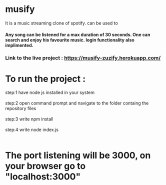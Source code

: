 # musify
It is a music streaming clone of spotify.
can be used to 

#### Any song can be listened for a max duration of 30 seconds. One can search and enjoy his favourite music. login functionality also implimented.

### Link to the live project : https://musify-zuzify.herokuapp.com/

# To run the project :
 step:1 have node js installed in your system <br><br>
 step:2 open command prompt and navigate to the folder containg the repository files<br><br>
 step:3 write npm install<br><br>
 step:4 write node index.js<br><br>

 # The port listening will be 3000, on your browser go to "localhost:3000" 
